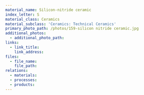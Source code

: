 ```yaml
---
material_name: Silicon-nitride ceramic
index_letter: S
material_class: Ceramics
material_subclass: 'Ceramics: Technical Ceramics'
primary_photo_path: /photos/159-silicon nitride ceramic.jpg
additional_photos:
  - additional_photo_path:
links:
  - link_title:
    link_address:
files:
  - file_name:
    file_path:
relations:
  - materials:
  - processes:
  - products:
---
```



